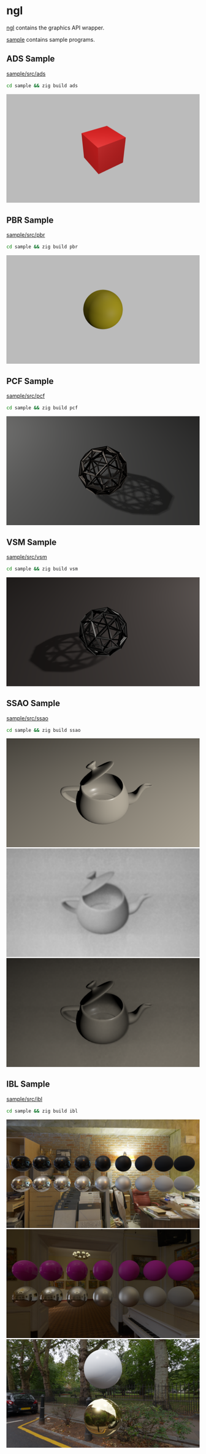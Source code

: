 # ngl

[ngl](ngl) contains the graphics API wrapper.

[sample](sample) contains sample programs.


## ADS Sample
[sample/src/ads](sample/src/ads)
```sh
cd sample && zig build ads
```
![ADS sample](sample/capture/ads.png)


## PBR Sample
[sample/src/pbr](sample/src/pbr)
```sh
cd sample && zig build pbr
```
![PBR sample](sample/capture/pbr.png)


## PCF Sample
[sample/src/pcf](sample/src/pcf)
```sh
cd sample && zig build pcf
```
![PCF sample](sample/capture/pcf.png)


## VSM Sample
[sample/src/vsm](sample/src/vsm)
```sh
cd sample && zig build vsm
```
![VSM sample](sample/capture/vsm.png)


## SSAO Sample
[sample/src/ssao](sample/src/ssao)
```sh
cd sample && zig build ssao
```
![SSAO sample - direct lighting only](sample/capture/ssao_color.png)
![SSAO sample - ambient occlusion computation](sample/capture/ssao_ao.png)
![SSAO sample - final](sample/capture/ssao_final.png)


## IBL Sample
[sample/src/ibl](sample/src/ibl)
```sh
cd sample && zig build ibl
```
![IBL sample - black (dielectric) and nickel (conductor)](sample/capture/ibl_black_and_nickel.png)
![IBL sample - magenta (dielectric) and silver (conductor)](sample/capture/ibl_magenta_and_silver.png)
![IBL sample - white (dielectric) and gold (conductor)](sample/capture/ibl_white_and_gold.png)
